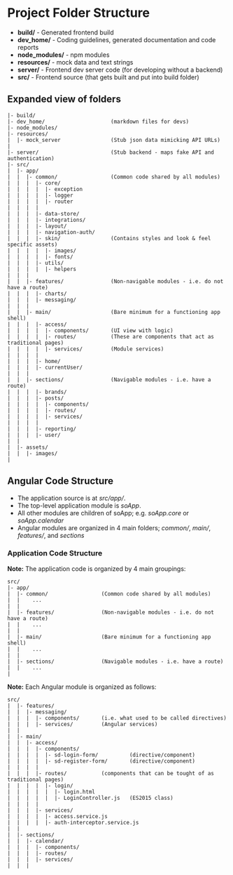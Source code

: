 # Project Folder Structure

- **build/** - Generated frontend build
- **dev_home/** - Coding guidelines, generated documentation and code reports
- **node_modules/** - npm modules
- **resources/** - mock data and text strings
- **server/** - Frontend dev server code (for developing without a backend)
- **src/** - Frontend source (that gets built and put into build folder)


## Expanded view of folders

```
|- build/
|- dev_home/                     (markdown files for devs)
|- node_modules/
|- resources/
|  |- mock_server                (Stub json data mimicking API URLs)
|
|- server/                       (Stub backend - maps fake API and authentication)
|- src/
|  |- app/
|  |  |- common/                 (Common code shared by all modules)
|  |  |  |- core/
|  |  |  |  |- exception
|  |  |  |  |- logger
|  |  |  |  |- router
|  |  |  |
|  |  |  |- data-store/
|  |  |  |- integrations/
|  |  |  |- layout/
|  |  |  |- navigation-auth/
|  |  |  |- skin/                (Contains styles and look & feel specific assets)
|  |  |  |  |- images/
|  |  |  |  |- fonts/
|  |  |  |- utils/
|  |  |  |  |- helpers
|  |  |
|  |  |- features/               (Non-navigable modules - i.e. do not have a route)
|  |  |  |- charts/
|  |  |  |- messaging/
|  |  |
|  |  |- main/                   (Bare minimum for a functioning app shell)
|  |  |  |- access/
|  |  |  |  |- components/       (UI view with logic)
|  |  |  |  |- routes/           (These are components that act as traditional pages)
|  |  |  |  |- services/         (Module services)
|  |  |  |
|  |  |  |- home/
|  |  |  |- currentUser/
|  |  |
|  |  |- sections/               (Navigable modules - i.e. have a route)
|  |  |  |- brands/
|  |  |  |- posts/
|  |  |  |  |- components/
|  |  |  |  |- routes/
|  |  |  |  |- services/
|  |  |  |
|  |  |  |- reporting/
|  |  |  |- user/
|  |
|  |- assets/
|  |  |- images/
|
```


## Angular Code Structure

- The application source is at _src/app/_.
- The top-level application module is _soApp_.
- All other modules are children of soApp; e.g. _soApp.core_ or _soApp.calendar_
- Angular modules are organized in 4 main folders; _common/_, _main/_, _features/_, and _sections_


### Application Code Structure

**Note:** The application code is organized by 4 main groupings:

```
src/
|- app/
|  |- common/                 (Common code shared by all modules)
|  |    ...
|  |
|  |- features/               (Non-navigable modules - i.e. do not have a route)
|  |    ...
|  |
|  |- main/                   (Bare minimum for a functioning app shell)
|  |    ...
|  |
|  |- sections/               (Navigable modules - i.e. have a route)
|  |    ...
|
```

**Note:** Each Angular module is organized as follows:

```
src/
|  |- features/
|  |  |- messaging/
|  |  |  |- components/       (i.e. what used to be called directives)
|  |  |  |- services/         (Angular services)
|  |
|  |- main/
|  |  |- access/
|  |  |  |- components/
|  |  |  |  |- sd-login-form/          (directive/component)
|  |  |  |  |- sd-register-form/       (directive/component)
|  |  |  |
|  |  |  |- routes/           (components that can be tought of as traditional pages)
|  |  |  |  |- login/
|  |  |  |  |  |- login.html
|  |  |  |  |  |- LoginController.js   (ES2015 class)
|  |  |  |
|  |  |  |- services/
|  |  |  |  |- access.service.js
|  |  |  |  |- auth-interceptor.service.js
|  |
|  |- sections/
|  |  |- calendar/
|  |  |  |- components/
|  |  |  |- routes/
|  |  |  |- services/
|  |  |
```
